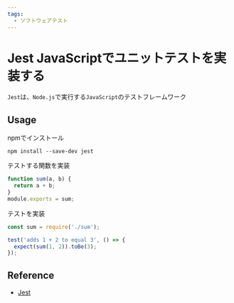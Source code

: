 ```yaml
---
tags:
  - ソフトウェアテスト
---
```


# Jest JavaScriptでユニットテストを実装する

`Jest`は、`Node.js`で実行する`JavaScript`のテストフレームワーク

## Usage

npmでインストール
```
npm install --save-dev jest
```

テストする関数を実装
```javascript title="sum.js"
function sum(a, b) {
  return a + b;
}
module.exports = sum;
```

テストを実装
```javascript title="sum.test.js"
const sum = require('./sum');

test('adds 1 + 2 to equal 3', () => {
  expect(sum(1, 2)).toBe(3);
});
```


## Reference
* [Jest](https://jestjs.io/ja/)
